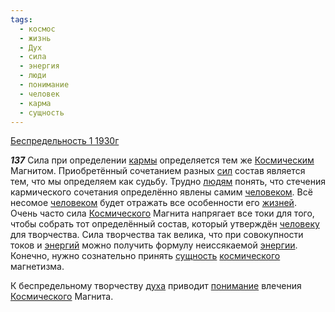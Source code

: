 ```yaml
---
tags:
  - космос
  - жизнь
  - Дух
  - сила
  - энергия
  - люди
  - понимание
  - человек
  - карма
  - сущность
---
```


[Беспредельность 1 1930г](https://127.0.0.1:4002/agni/1930)

___137___
Сила при определении [кармы](../../../tags/#карма) определяется тем же [Космическим](../../../tags/#космос) Магнитом. Приобретённый сочетанием разных [сил](../../../tags/#сила) состав является тем, что мы определяем как судьбу. Трудно [людям](../../../tags/#люди) понять, что стечения кармического сочетания определённо явлены самим [человеком](../../../tags/#человек). Всё несомое [человеком](../../../tags/#человек) будет отражать все особенности его [жизней](../../../tags/#жизнь). Очень часто сила [Космического](../../../tags/#космос) Магнита напрягает все токи для того, чтобы собрать тот определённый состав, который утверждён [человеку](../../../tags/#человек) для творчества. Сила творчества так велика, что при совокупности токов и [энергий](../../../tags/#энергия) можно получить формулу неиссякаемой [энергии](../../../tags/#энергия). Конечно, нужно сознательно принять [сущность](../../../tags/#сущность) [космического](../../../tags/#космос) магнетизма.   

К беспредельному творчеству [духа](../../../tags/#Дух) приводит [понимание](../../../tags/#понимание) влечения [Космического](../../../tags/#космос) Магнита.
